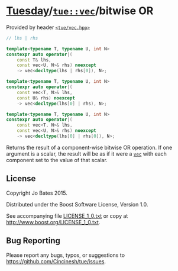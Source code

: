 [Tuesday](../../../README.md)/[`tue::vec`](../../headers/vec.md)/bitwise OR
===========================================================================
Provided by header [`<tue/vec.hpp>`](../../headers/vec.md)

```c++
// lhs | rhs

template<typename T, typename U, int N>
constexpr auto operator|(
    const T& lhs,
    const vec<U, N>& rhs) noexcept
    -> vec<decltype(lhs | rhs[0]), N>;

template<typename T, typename U, int N>
constexpr auto operator|(
    const vec<T, N>& lhs,
    const U& rhs) noexcept
    -> vec<decltype(lhs[0] | rhs), N>;

template<typename T, typename U, int N>
constexpr auto operator|(
    const vec<T, N>& lhs,
    const vec<U, N>& rhs) noexcept
    -> vec<decltype(lhs[0] | rhs[0]), N>;
```

Returns the result of a component-wise bitwise OR operation. If one argument is
a scalar, the result will be as if it were a [`vec`](../../headers/vec.md) with
each component set to the value of that scalar.

License
-------
Copyright Jo Bates 2015.

Distributed under the Boost Software License, Version 1.0.

See accompanying file [LICENSE_1_0.txt](../../../LICENSE_1_0.txt) or copy at
http://www.boost.org/LICENSE_1_0.txt.

Bug Reporting
-------------
Please report any bugs, typos, or suggestions to
https://github.com/Cincinesh/tue/issues.
